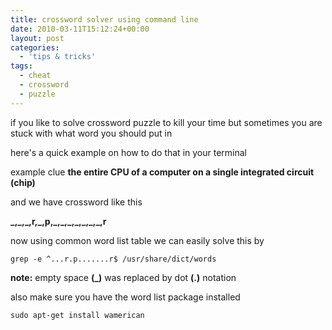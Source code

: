 ```yaml
---
title: crossword solver using command line
date: 2010-03-11T15:12:24+00:00
layout: post
categories:
  - 'tips & tricks'
tags:
  - cheat
  - crossword
  - puzzle
---
```


if you like to solve crossword puzzle to kill your time but sometimes you are stuck with what word you should put in

here's a quick example on how to do that in your terminal

example clue **the entire CPU of a computer on a single integrated circuit (chip)**

and we have crossword like this

**\_,\_,\_,r,\_,p,\_,\_,\_,\_,\_,\_,\_,r**

now using common word list table we can easily solve this by
```console
grep -e ^...r.p.......r$ /usr/share/dict/words
```
**note:** empty space **(_)** was replaced by dot **(.)** notation

also make sure you have the word list package installed
```console
sudo apt-get install wamerican
```
